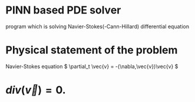 # PINN based PDE solver
program which is solving Navier-Stokes(-Cann-Hillard) differential equation

# Physical statement of the problem
Navier-Stokes equation
$ \partial_t \vec{v} = -(\nabla,\vec{v})\vec{v} $
# $div(\vec{v}) = 0.$

